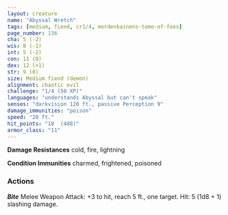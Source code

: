 ```yaml
---
layout: creature
name: "Abyssal Wretch"
tags: [medium, fiend, cr1/4, mordenkainens-tome-of-foes]
page_number: 136
cha: 5 (-2)
wis: 8 (-1)
int: 5 (-2)
con: 11 (0)
dex: 12 (+1)
str: 9 (0)
size: Medium fiend (demon)
alignment: chaotic evil
challenge: "1/4 (50 XP)"
languages: "understands Abyssal but can't speak"
senses: "darkvision 120 ft., passive Perception 9"
damage_immunities: "poison"
speed: "20 ft."
hit_points: "18  (4d8)"
armor_class: "11"
---
```


**Damage Resistances** cold, fire, lightning

**Condition Immunities** charmed, frightened, poisoned

### Actions

***Bite*** Melee Weapon Attack: +3 to hit, reach 5 ft., one target. Hit: 5 (1d8 + 1) slashing damage.